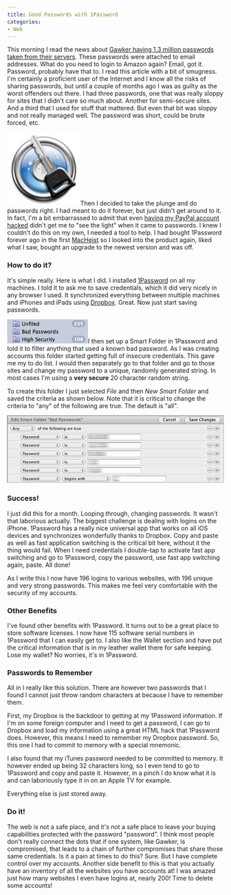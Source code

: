 ```yaml
---
title: Good Passwords with 1Password
categories:
- Web
---
```


This morning I read the news about [Gawker having 1.3 million passwords taken from their servers](http://www.readwriteweb.com/archives/twitter_spam_attack_tied_to_gawker_security_breach.php). These passwords were attached to email addresses. What do you need to login to Amazon again? Email, got it. Password, probably have that to.
I read this article with a bit of smugness. I'm certainly a proficient user of the Internet and I know all the risks of sharing passwords, but until a couple of months ago I was as guilty as the worst offenders out there. I had three passwords, one that was really sloppy for sites that I didn't care so much about. Another for semi-secure sites. And a third that I used for stuff that mattered. But even that bit was sloppy and not really managed well. The password was short, could be brute forced, etc.

[![](/assets/posts/2010/1Password-logo-170x170.jpg)](http://agilewebsolutions.com/onepassword)Then I decided to take the plunge and do passwords right. I had meant to do it forever, but just didn't get around to it. In fact, I'm a bit embarrassed to admit that even [having my PayPal account hacked](/thingelstad/unauthorized-transactions) didn't get me to "see the light" when it came to passwords. I knew I couldn't do this on my own, I needed a tool to help. I had bought 1Password forever ago in the first [MacHeist](http://www.macheist.com/) so I looked into the product again, liked what I saw, bought an upgrade to the newest version and was off.

### How to do it?

It's simple really. Here is what I did. I installed [1Password](http://agilewebsolutions.com/onepassword) on all my machines. I told it to ask me to save credentials, which it did very nicely in any browser I used. It synchronized everything between multiple machines and iPhones and iPads using [Dropbox](https://www.dropbox.com/referrals/NTE0NTQ5OQ?src=global). Great. Now just start saving passwords.

![](/assets/posts/2010/no-bad-passwords.png)I then set up a Smart Folder in 1Password and told it to filter anything that used a known bad password. As I was creating accounts this folder started getting full of insecure credentials. This gave me my to do list. I would then separately go to that folder and go to those sites and change my password to a unique, randomly generated string. In most cases I'm using a **very secure** 20 character random string.

To create this folder I just selected _File_ and then _New Smart Folder_ and saved the criteria as shown below. Note that it is critical to change the criteria to "any" of the following are true. The default is "all".

[![](/assets/posts/2010/bad-passwords-smart-folder.gif)](/assets/posts/2010/bad-passwords-smart-folder.gif)

### Success!

I just did this for a month. Looping through, changing passwords. It wasn't that laborious actually. The biggest challenge is dealing with logins on the iPhone. 1Password has a really nice universal app that works on all iOS devices and synchronizes wonderfully thanks to Dropbox. Copy and paste as well as fast application switching is the critical bit here, without it the thing would fail. When I need credentials I double-tap to activate fast app switching and go to 1Password, copy the password, use fast app switching again, paste. All done!

As I write this I now have 196 logins to various websites, with 196 unique and very strong passwords. This makes me feel very comfortable with the security of my accounts.

### Other Benefits

I've found other benefits with 1Password. It turns out to be a great place to store software licenses. I now have 115 software serial numbers in 1Password that I can easily get to. I also like the Wallet section and have put the critical information that is in my leather wallet there for safe keeping. Lose my wallet? No worries, it's in 1Password.

### Passwords to Remember

All in I really like this solution. There are however two passwords that I found I cannot just throw random characters at because I have to remember them.

First, my Dropbox is the backdoor to getting at my 1Password information. If I'm on some foreign computer and I need to get a password, I can go to Dropbox and load my information using a great HTML hack that 1Password does. However, this means I need to remember my Dropbox password. So, this one I had to commit to memory with a special mnemonic.

I also found that my iTunes password needed to be committed to memory. It however ended up being 32 characters long, so I even tend to go to 1Password and copy and paste it. However, in a pinch I do know what it is and can laboriously type it in on an Apple TV for example.

Everything else is just stored away.

### Do it!

The web is not a safe place, and it's not a safe place to leave your buying capabilities protected with the password "password". I think most people don't really connect the dots that if one system, like Gawker, is compromised, that leads to a chain of further compromises that share those same credentials. Is it a pain at times to do this? Sure. But I have complete control over my accounts. Another side benefit to this is that you actually have an inventory of all the websites you have accounts at! I was amazed just how many websites I even have logins at, nearly 200! Time to delete some accounts!
